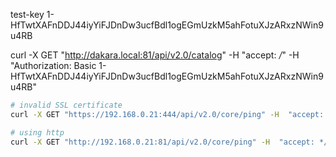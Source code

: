 test-key
1-HfTwtXAFnDDJ44iyYiFJDnDw3ucfBdl1ogEGmUzkM5ahFotuXJzARxzNWin9u4RB

curl -X GET "http://dakara.local:81/api/v2.0/catalog" -H  "accept: */*" -H  "Authorization: Basic 1-HfTwtXAFnDDJ44iyYiFJDnDw3ucfBdl1ogEGmUzkM5ahFotuXJzARxzNWin9u4RB"

```BASH
# invalid SSL certificate
curl -X GET "https://192.168.0.21:444/api/v2.0/core/ping" -H  "accept: */*" -H  "Authorization: Basic cm9vdDozMzE5MjdiZjFhODU="

# using http
curl -X GET "http://192.168.0.21:81/api/v2.0/core/ping" -H  "accept: */*" -H  "Authorization: Basic cm9vdDozMzE5MjdiZjFhODU="
```
